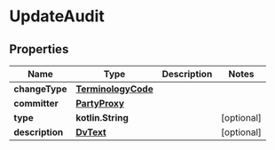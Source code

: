 
# UpdateAudit

## Properties
Name | Type | Description | Notes
------------ | ------------- | ------------- | -------------
**changeType** | [**TerminologyCode**](TerminologyCode.md) |  | 
**committer** | [**PartyProxy**](PartyProxy.md) |  | 
**type** | **kotlin.String** |  |  [optional]
**description** | [**DvText**](DvText.md) |  |  [optional]



